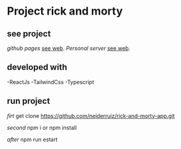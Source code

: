 # Project rick and morty
## see project
*github pages* [see web](https://neiderruiz.github.io/rick-and-morty-app/).
*Personal server* [see web](https://rick-and-morty.neiderruiz.com/).

## developed with
-ReactJs
-TailwindCss
-Typescript

## run project

*firt*
get clone https://github.com/neiderruiz/rick-and-morty-app.git

*second*
npm i or npm install

*after* 
npm run estart
